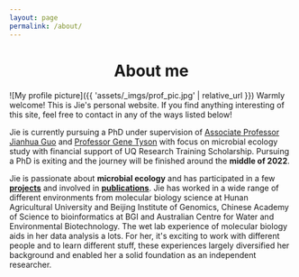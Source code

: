```yaml
---
layout: page
permalink: /about/
---
```



# <center>About me</center>

![My profile picture]({{ 'assets/_imgs/prof_pic.jpg' | relative_url }})
Warmly welcome! This is Jie's personal website. If you find anything interesting of this site, feel free to contact in any of the ways listed below!

Jie is currently pursuing a PhD under supervision of [Associate Professor Jianhua Guo](https://researchers.uq.edu.au/researcher/3045) and [Professor Gene Tyson](https://www.qut.edu.au/about/our-people/academic-profiles/gene.tyson) with focus on microbial ecology study with financial support of UQ Research Training Scholarship. Pursuing a PhD is exiting and the journey will be finished around the **middle of 2022**.

Jie is passionate about **microbial ecology** and has participated in a few **[projects](https://jlli6t.github.io/projects/index.html)** and involved in **[publications](https://scholar.google.com/citations?hl=zh-CN&user=s_Uga6sAAAAJ)**. Jie has worked in a wide range of different environments from molecular biology science at Hunan Agricultural University and Beijing Institute of Genomics, Chinese Academy of Science to bioinformatics at BGI and Australian Centre for Water and Environmental Biotechnology. The wet lab experience of molecular biology aids in her data analysis a lots. For her, it's exciting to work with different people and to learn different stuff, these experiences largely diversified her background and enabled her a solid foundation as an independent researcher.
